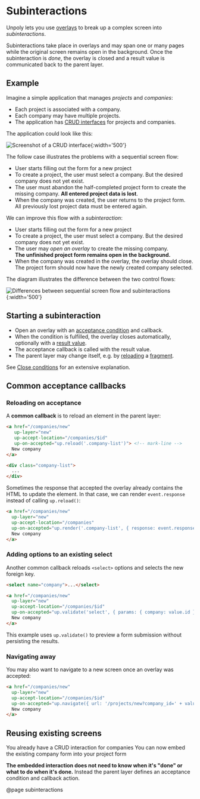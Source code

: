 Subinteractions
===============

Unpoly lets you use [overlays](/up.layer) to break up a complex screen into *subinteractions*.

Subinteractions take place in overlays and may span one or many pages while the original screen remains open in the background.
Once the subinteraction is *done*, the overlay is closed and a result value is communicated back to the parent layer.


Example
-------

Imagine a simple application that manages *projects* and *companies*:

- Each project is associated with a company.
- Each company may have multiple projects.
- The application has [CRUD interfaces](https://en.wikipedia.org/wiki/CRUD) for projects and companies.

The application could look like this:

![Screenshot of a CRUD interface](images/crud-companies-projects.png){:width='500'}

The follow case illustrates the problems with a sequential screen flow:

- User starts filling out the form for a new project
- To create a project, the user must select a company. But the desired company does not yet exist.
- The user must abandon the half-completed project form to create the missing company.
  **All entered project data is lost**.
- When the company was created, the user returns to the project form.\
  All previously lost project data must be entered again.

We can improve this flow with a *subinteraction*:

- User starts filling out the form for a new project
- To create a project, the user must select a company. But the desired company does not yet exist.
- The user may *open an overlay* to create the missing company.\
  **The unfinished project form remains open in the background.**
- When the company was created in the overlay, the overlay should close.\
  The project form should now have the newly created company selected.

The diagram illustrates the difference between the two control flows:

![Differences between sequential screen flow and subinteractions](images/subinteraction-flow.svg){:width='500'}


Starting a subinteraction
-------------------------

- Open an overlay with an [acceptance condition](/closing-overlays#close-conditions) and callback.
- When the condition is fulfilled, the overlay closes automatically, optionally with a [result value](/closing-overlays#overlay-result-values).
- The acceptance callback is called with the result value.
- The parent layer may change itself, e.g. by [reloading](/up.reload) a [fragment](/up.fragment).

See [Close conditions](/closing-overlays#close-conditions) for an extensive explanation.


Common acceptance callbacks
---------------------------

### Reloading on acceptance

A **common callback** is to reload an element in the parent layer:

```html
<a href="/companies/new"
   up-layer="new"
   up-accept-location="/companies/$id"
   up-on-accepted="up.reload('.company-list')"> <!-- mark-line -->
  New company
</a>

<div class="company-list">
  ...
</div>
```

Sometimes the response that accepted the overlay already contains the HTML to update
the element. In that case, we can render `event.response` instead of calling `up.reload()`:

```html
<a href="/companies/new"
  up-layer="new"
  up-accept-location="/companies"
  up-on-accepted="up.render('.company-list', { response: event.response })"> <!-- mark: { response: event.response } -->
  New company
</a>
```



### Adding options to an existing select

Another common callback reloads `<select>` options and selects the new foreign key.

```html
<select name="company">...</select>

<a href="/companies/new"
  up-layer="new"
  up-accept-location="/companies/$id"
  up-on-accepted="up.validate('select', { params: { company: value.id } })"> <!-- mark-line -->
  New company
</a>
```

This example uses `up.validate()` to preview a form submission without persisting the results.


### Navigating away

You may also want to navigate to a new screen once an overlay was accepted:

```html
<a href="/companies/new"
  up-layer="new"
  up-accept-location="/companies/$id"
  up-on-accepted="up.navigate({ url: '/projects/new?company_id=' + value.id' })"> <!-- mark-line -->
  New company
</a>
```




Reusing existing screens
------------------------

You already have a CRUD interaction for companies
You can now embed the existing company form into your project form

**The embedded interaction does not need to know when it's "done" or
what to do when it's done.** Instead the parent layer defines an
acceptance condition and callback action.



@page subinteractions
